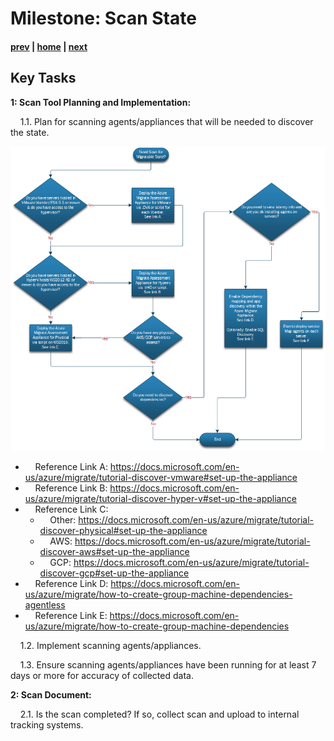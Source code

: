 # Milestone: Scan State

#### [prev](./overview.md) | [home](./welcome.md)  | [next](./assess.md)

## Key Tasks

**1: Scan Tool Planning and Implementation:** 

&nbsp;&nbsp;&nbsp;&nbsp;1.1\.  Plan for scanning agents/appliances that will be needed to discover the state. 
 
![Concept Diagram](https://github.com/Azure/fta-liftandshift-dcmigration/blob/main/png/scan-workflow.PNG)

- &nbsp;&nbsp;&nbsp;&nbsp;Reference Link A: https://docs.microsoft.com/en-us/azure/migrate/tutorial-discover-vmware#set-up-the-appliance
- &nbsp;&nbsp;&nbsp;&nbsp;Reference Link B: https://docs.microsoft.com/en-us/azure/migrate/tutorial-discover-hyper-v#set-up-the-appliance
- &nbsp;&nbsp;&nbsp;&nbsp;Reference Link C: 
    - &nbsp;&nbsp;&nbsp;&nbsp;Other: https://docs.microsoft.com/en-us/azure/migrate/tutorial-discover-physical#set-up-the-appliance
    - &nbsp;&nbsp;&nbsp;&nbsp;AWS: https://docs.microsoft.com/en-us/azure/migrate/tutorial-discover-aws#set-up-the-appliance
    - &nbsp;&nbsp;&nbsp;&nbsp;GCP: https://docs.microsoft.com/en-us/azure/migrate/tutorial-discover-gcp#set-up-the-appliance
- &nbsp;&nbsp;&nbsp;&nbsp;Reference Link D: https://docs.microsoft.com/en-us/azure/migrate/how-to-create-group-machine-dependencies-agentless
- &nbsp;&nbsp;&nbsp;&nbsp;Reference Link E: https://docs.microsoft.com/en-us/azure/migrate/how-to-create-group-machine-dependencies

&nbsp;&nbsp;&nbsp;&nbsp;1.2\. Implement scanning agents/appliances.

&nbsp;&nbsp;&nbsp;&nbsp;1.3\. Ensure scanning agents/appliances have been running for at least 7 days or more for accuracy of collected data.

**2: Scan Document:** 

&nbsp;&nbsp;&nbsp;&nbsp;2.1\. Is the scan completed? If so, collect scan and upload to internal tracking systems.
